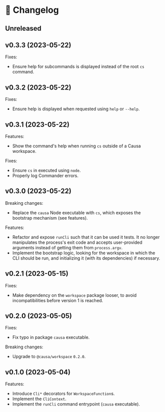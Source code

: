 # 🔖 Changelog

## Unreleased

## v0.3.3 (2023-05-22)

Fixes:

- Ensure help for subcommands is displayed instead of the root `cs` command.

## v0.3.2 (2023-05-22)

Fixes:

- Ensure help is displayed when requested using `help` or `--help`.

## v0.3.1 (2023-05-22)

Features:

- Show the command's help when running `cs` outside of a Causa workspace.

Fixes:

- Ensure `cs` in executed using `node`.
- Properly log Commander errors.

## v0.3.0 (2023-05-22)

Breaking changes:

- Replace the `causa` Node executable with `cs`, which exposes the bootstrap mechanism (see features).

Features:

- Refactor and expose `runCli` such that it can be used it tests. It no longer manipulates the process's exit code and accepts user-provided arguments instead of getting them from `process.argv`.
- Implement the bootstrap logic, looking for the workspace in which the CLI should be run, and initializing it (with its dependencies) if necessary.

## v0.2.1 (2023-05-15)

Fixes:

- Make dependency on the `workspace` package looser, to avoid incompatibilities before version 1 is reached.

## v0.2.0 (2023-05-05)

Fixes:

- Fix typo in package `causa` executable.

Breaking changes:

- Upgrade to `@causa/workspace` `0.2.0`.

## v0.1.0 (2023-05-04)

Features:

- Introduce `Cli*` decorators for `WorkspaceFunction`s.
- Implement the `CliContext`.
- Implement the `runCli` command entrypoint (`causa` executable).
